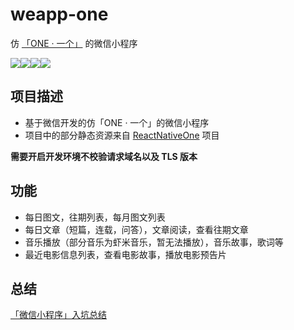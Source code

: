# weapp-one

仿 [「ONE · 一个」](http://www.wandoujia.com/apps/one.hh.oneclient) 的微信小程序

![](http://7xqvel.com1.z0.glb.clouddn.com/ONE-index.gif?imageView2/2/w/320)![](http://7xqvel.com1.z0.glb.clouddn.com/ONE-reading.gif?imageView2/2/w/320)![](http://7xqvel.com1.z0.glb.clouddn.com/ONE-music.gif?imageView2/2/w/320)![](http://7xqvel.com1.z0.glb.clouddn.com/ONE-movie.gif?imageView2/2/w/320)

## 项目描述
- 基于微信开发的仿「ONE · 一个」的微信小程序
- 项目中的部分静态资源来自 [ReactNativeOne](https://github.com/lipeiwei-szu/ReactNativeOne) 项目

**需要开启开发环境不校验请求域名以及 TLS 版本**

## 功能
- 每日图文，往期列表，每月图文列表
- 每日文章（短篇，连载，问答），文章阅读，查看往期文章
- 音乐播放（部分音乐为虾米音乐，暂无法播放），音乐故事，歌词等
- 最近电影信息列表，查看电影故事，播放电影预告片

## 总结
[「微信小程序」入坑总结](http://www.ahonn.me/2016/11/14/wechat-app-summary/)